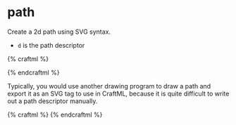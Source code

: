 # path

Create a 2d path using SVG syntax.
* `d` is the path descriptor

{% craftml %}
<!-- rectangle -->
<path d="M10 10 h 10 v 10 h -10 z"/>

<!-- triangle -->
<path d="M30 10 l 10 10 l 10 -10 z"/>
{% endcraftml %}

Typically, you would use another drawing program to draw a path and export
it as an SVG tag to use in CraftML, because it is quite difficult to write
out a path descriptor manually.

{% craftml %}
<path d="M425.714,298.795c-3.315-25.56-31.224-50.174-59.725-52.675c-1.32-0.116-2.678-0.175-4.035-0.175
c-7.841,0-15.145,1.899-22.876,3.909c-8.474,2.204-17.236,4.482-27.593,4.482c-24.627,0-51.939-13.673-85.951-43.03
c-15.99-13.803-37.649-30.563-60.579-48.309c-35.625-27.57-72.464-56.078-92.513-76.923c-0.966-1.005-2.134-2.422-3.485-4.063
c-5.524-6.71-13.871-16.849-23.975-16.849c-7.007,0-13.556,4.88-19.463,14.506c-17.969,29.272-40.64,92.412-11.632,143.381
c22.454,39.516,27.952,104.224,29.102,123.114c0.583,9.583,7.556,12.261,11.214,12.338h33.836c6.576,0,10.445-4.408,10.615-12.095
c0.141-6.393,0.801-30.128,3.351-67.172c2.102-30.806,8.488-34.369,13.109-34.369c10.056,0,27.157,16.668,50.825,39.738
c15.363,14.975,34.483,33.61,56.618,52.296c19.095,16.12,42.025,23.956,70.1,23.956c36.682,0,74.746-13.709,105.331-24.725
l2.09-0.752C418.524,328.739,427.869,315.404,425.714,298.795z"/>
{% endcraftml %}
